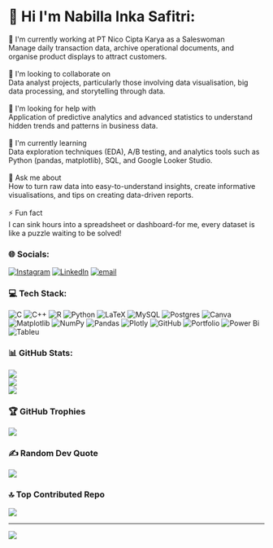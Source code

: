 # 💫 Hi I'm Nabilla Inka Safitri:
🔭 I'm currently working at PT Nico Cipta Karya as a Saleswoman <br>Manage daily transaction data, archive operational documents, and organise product displays to attract customers.<br><br>👯 I'm looking to collaborate on<br>Data analyst projects, particularly those involving data visualisation, big data processing, and storytelling through data.<br><br>🤝 I'm looking for help with<br>Application of predictive analytics and advanced statistics to understand hidden trends and patterns in business data.<br><br>🌱 I'm currently learning<br>Data exploration techniques (EDA), A/B testing, and analytics tools such as Python (pandas, matplotlib), SQL, and Google Looker Studio.<br><br>💬 Ask me about<br>How to turn raw data into easy-to-understand insights, create informative visualisations, and tips on creating data-driven reports.<br><br>⚡ Fun fact<br>I can sink hours into a spreadsheet or dashboard-for me, every dataset is like a puzzle waiting to be solved!


### 🌐 Socials:
[![Instagram](https://img.shields.io/badge/Instagram-%23E4405F.svg?logo=Instagram&logoColor=white)](https://instagram.com/nbl_inkka) [![LinkedIn](https://img.shields.io/badge/LinkedIn-%230077B5.svg?logo=linkedin&logoColor=white)](https://linkedin.com/in/nabilla-inka-safitri) [![email](https://img.shields.io/badge/Email-D14836?logo=gmail&logoColor=white)](mailto:nabillainka07@gmail.com) 

### 💻 Tech Stack:
![C](https://img.shields.io/badge/c-%2300599C.svg?style=for-the-badge&logo=c&logoColor=white) ![C++](https://img.shields.io/badge/c++-%2300599C.svg?style=for-the-badge&logo=c%2B%2B&logoColor=white) ![R](https://img.shields.io/badge/r-%23276DC3.svg?style=for-the-badge&logo=r&logoColor=white) ![Python](https://img.shields.io/badge/python-3670A0?style=for-the-badge&logo=python&logoColor=ffdd54) ![LaTeX](https://img.shields.io/badge/latex-%23008080.svg?style=for-the-badge&logo=latex&logoColor=white) ![MySQL](https://img.shields.io/badge/mysql-4479A1.svg?style=for-the-badge&logo=mysql&logoColor=white) ![Postgres](https://img.shields.io/badge/postgres-%23316192.svg?style=for-the-badge&logo=postgresql&logoColor=white) ![Canva](https://img.shields.io/badge/Canva-%2300C4CC.svg?style=for-the-badge&logo=Canva&logoColor=white) ![Matplotlib](https://img.shields.io/badge/Matplotlib-%23ffffff.svg?style=for-the-badge&logo=Matplotlib&logoColor=black) ![NumPy](https://img.shields.io/badge/numpy-%23013243.svg?style=for-the-badge&logo=numpy&logoColor=white) ![Pandas](https://img.shields.io/badge/pandas-%23150458.svg?style=for-the-badge&logo=pandas&logoColor=white) ![Plotly](https://img.shields.io/badge/Plotly-%233F4F75.svg?style=for-the-badge&logo=plotly&logoColor=white) ![GitHub](https://img.shields.io/badge/github-%23121011.svg?style=for-the-badge&logo=github&logoColor=white) ![Portfolio](https://img.shields.io/badge/Portfolio-%23000000.svg?style=for-the-badge&logo=firefox&logoColor=#FF7139) ![Power Bi](https://img.shields.io/badge/power_bi-F2C811?style=for-the-badge&logo=powerbi&logoColor=black) ![Tableu](https://img.shields.io/badge/Tableau-E97627?style=for-the-badge&logo=Tableau&logoColor=white)
### 📊 GitHub Stats:
![](https://github-readme-stats.vercel.app/api?username=nabillainka&theme=catppuccin_latte&hide_border=false&include_all_commits=true&count_private=true)<br/>
![](https://nirzak-streak-stats.vercel.app/?user=nabillainka&theme=catppuccin_latte&hide_border=false)<br/>
![](https://github-readme-stats.vercel.app/api/top-langs/?username=nabillainka&theme=catppuccin_latte&hide_border=false&include_all_commits=true&count_private=true&layout=compact)

### 🏆 GitHub Trophies
![](https://github-profile-trophy.vercel.app/?username=nabillainka&theme=catppuccin_latte&no-frame=false&no-bg=false&margin-w=4)

### ✍️ Random Dev Quote
![](https://quotes-github-readme.vercel.app/api?type=horizontal&theme=light)

### 🔝 Top Contributed Repo
![](https://github-contributor-stats.vercel.app/api?username=nabillainka&limit=5&theme=catppuccin_latte&combine_all_yearly_contributions=true)

---
[![](https://visitcount.itsvg.in/api?id=nabillainka&icon=0&color=1)](https://visitcount.itsvg.in)

<!-- Proudly created with GPRM ( https://gprm.itsvg.in ) -->
